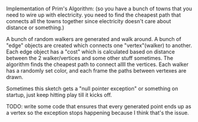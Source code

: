 Implementation of Prim's Algorithm: (so you have a bunch of towns that you need to wire up with electricity. you need to find the cheapest path that connects all the towns together since electricity doesn't care about distance or something.)


A bunch of random walkers are generated and walk around.
A bunch of "edge" objects are created which connects one "vertex"(walker) to another.
Each edge object has a "cost" which is calculated based on distance between the 2 walker/vertices and some other stuff sometimes. The algorithm finds the cheapest path to connect allll the vertices. 
Each walker has a randomly set color, and each frame the paths between vertexes are drawn.


Sometimes this sketch gets a "null pointer exception" or something on startup, just keep hitting play till it kicks off.

TODO: write some code that ensures that every generated point ends up as a vertex so the exception stops happening because I think that's the issue. 
